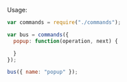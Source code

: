 Usage:

```javascript
var commands = require("./commands");

var bus = commands({
  popup: function(operation, next) {

  }
});

bus({ name: "popup" });

```
